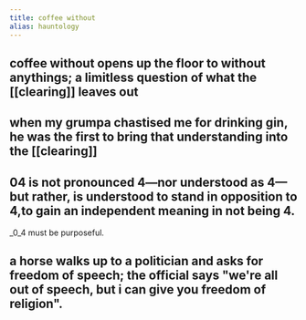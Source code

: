```yaml
---
title: coffee without
alias: hauntology
---
```


## coffee without opens up the floor to without anythings; a limitless question of what the [[clearing]] leaves out
## when my grumpa chastised me for drinking gin, he was the first to bring that understanding into the [[clearing]]
## 04 is not pronounced 4—nor understood as 4—but rather, is understood to stand in opposition to 4,to gain an independent meaning in not being 4.
_0_4 must be purposeful.
## a horse walks up to a politician and asks for freedom of speech; the official says "we're all out of speech, but i can give you freedom of religion".